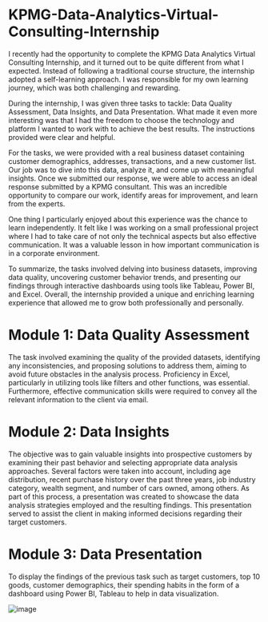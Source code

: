 # KPMG-Data-Analytics-Virtual-Consulting-Internship
I recently had the opportunity to complete the KPMG Data Analytics Virtual Consulting Internship, and it turned out to be quite different from what I expected. Instead of following a traditional course structure, the internship adopted a self-learning approach. I was responsible for my own learning journey, which was both challenging and rewarding.

During the internship, I was given three tasks to tackle: Data Quality Assessment, Data Insights, and Data Presentation. What made it even more interesting was that I had the freedom to choose the technology and platform I wanted to work with to achieve the best results. The instructions provided were clear and helpful.

For the tasks, we were provided with a real business dataset containing customer demographics, addresses, transactions, and a new customer list. Our job was to dive into this data, analyze it, and come up with meaningful insights. Once we submitted our response, we were able to access an ideal response submitted by a KPMG consultant. This was an incredible opportunity to compare our work, identify areas for improvement, and learn from the experts.

One thing I particularly enjoyed about this experience was the chance to learn independently. It felt like I was working on a small professional project where I had to take care of not only the technical aspects but also effective communication. It was a valuable lesson in how important communication is in a corporate environment.

To summarize, the tasks involved delving into business datasets, improving data quality, uncovering customer behavior trends, and presenting our findings through interactive dashboards using tools like Tableau, Power BI, and Excel. Overall, the internship provided a unique and enriching learning experience that allowed me to grow both professionally and personally.

# Module 1: Data Quality Assessment
The task involved examining the quality of the provided datasets, identifying any inconsistencies, and proposing solutions to address them, aiming to avoid future obstacles in the analysis process. Proficiency in Excel, particularly in utilizing tools like filters and other functions, was essential. Furthermore, effective communication skills were required to convey all the relevant information to the client via email.

# Module 2: Data Insights
The objective was to gain valuable insights into prospective customers by examining their past behavior and selecting appropriate data analysis approaches. Several factors were taken into account, including age distribution, recent purchase history over the past three years, job industry category, wealth segment, and number of cars owned, among others. As part of this process, a presentation was created to showcase the data analysis strategies employed and the resulting findings. This presentation served to assist the client in making informed decisions regarding their target customers.

# Module 3: Data Presentation
To display the findings of the previous task such as target customers, top 10 goods, customer demographics, their spending habits in the form of a dashboard using Power BI, Tableau to help in data visualization. 

![image](https://github.com/arya-on/KPMG-Data-Analytics-Virtual-Consulting-Internship/assets/133690875/43969fba-0679-4ad4-92d1-97f148e30ac7)



